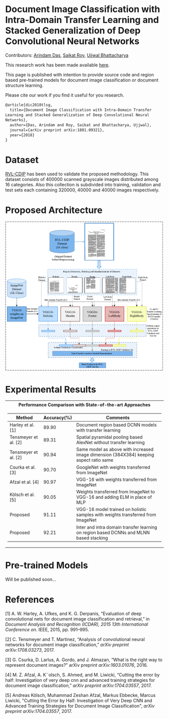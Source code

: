 # Document Image Classification with Intra-Domain Transfer Learning and Stacked Generalization of Deep Convolutional Neural Networks
Contributors: [Arindam Das](https://scholar.google.co.in/citations?user=W8DTl_gAAAAJ&hl=en), [Saikat Roy](https://scholar.google.co.in/citations?user=dSs0DfoAAAAJ&hl=en), [Ujjwal Bhattacharya](https://scholar.google.co.in/citations?user=dcbu4SEAAAAJ&hl=en)

This research work has been made available [here](https://arxiv.org/abs/1801.09321).

This page is published with intention to provide source code and region based pre-trained models for document image classification or document structure learning.<Enter>

Please cite our work if you find it useful for you research. <Enter>
  
```
@article{dic2018tlsg,
  title={Document Image Classification with Intra-Domain Transfer Learning and Stacked Generalization of Deep Convolutional Neural Networks},
  author={Das, Arindam and Roy, Saikat and Bhattacharya, Ujjwal},
  journal={arXiv preprint arXiv:1801.09321},
  year={2018}
}
```

# Dataset
[RVL-CDIP](http://www.cs.cmu.edu/~aharley/rvl-cdip/) has been used to validate the proposed methodology. This dataset consists of 400000 scanned grayscale images distributed among 16 categories. Also this collection is subdivided into training, validation and test sets each containing 320000, 40000 and 40000 images respectively.

# Proposed Architecture
![](IMG_Flowchart.png)

# Experimental Results
<table>
<th> Performance Comparison with State-of-the-art Approaches</th>
<tr><td>

Method | Accuracy(%) | Comments
--- | --- | ---
Harley et al. [1]  | 89.90 | Document region based DCNN models with transfer learning
Tensmeyer et al. [2] | 89.31 | Spatial pyramidal pooling based AlexNet without transfer learning
Tensmeyer et al. [2] | 90.94 | Same model as above with increased image dimension (384X384) keeping aspect ratio same
Csurka et al. [3]  | 90.70 | GoogleNet with weights transferred from ImageNet
Afzal et al. [4] | 90.97 | VGG-16 with weights transferred from ImageNet
Kölsch et al. [5] | 90.05 | Weights transferred from ImageNet to VGG-16 and adding ELM in place of MLP
Proposed | 91.11 | VGG-16 model trained on holistic samples with weights transferred from ImageNet
Proposed | 92.21 | Inter and intra domain transfer learning on region based DCNNs and MLNN based stacking


</td></tr> </table>

# Pre-trained Models
Will be published soon...

# References
[1] A. W. Harley, A. Ufkes, and K. G. Derpanis, “Evaluation of deep convolutional nets for document image classification and retrieval,” in _Document Analysis and Recognition (ICDAR), 2015 13th International Conference on_. IEEE, 2015, pp. 991–995.<Enter>
  
[2] C. Tensmeyer and T. Martinez, “Analysis of convolutional neural networks for document image classification,” _arXiv preprint arXiv:1708.03273_, 2017.<Enter>

[3] G. Csurka, D. Larlus, A. Gordo, and J. Almazan, “What is the right way to represent document images?” arXiv preprint _arXiv:1603.01076_, 2016.<Enter>

[4] M. Z. Afzal, A. K¨olsch, S. Ahmed, and M. Liwicki, “Cutting the error by half: Investigation of very deep cnn and advanced training strategies for document image classification,” _arXiv preprint arXiv:1704.03557_, 2017.<Enter>

[5] Andreas Kölsch, Muhammad Zeshan Afzal, Markus Ebbecke, Marcus Liwicki, "Cutting the Error by Half: Investigation of Very Deep CNN and Advanced Training Strategies for Document Image Classification", _arXiv preprint arXiv:1704.03557_, 2017.<Enter>
